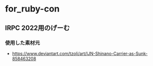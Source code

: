 # for_ruby-con
## IRPC 2022用のげーむ

### 使用した素材元
 - https://www.deviantart.com/tzoli/art/IJN-Shinano-Carrier-as-Sunk-858463208